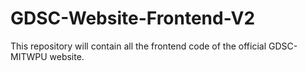 # GDSC-Website-Frontend-V2
This repository will contain all the frontend code of the official GDSC-MITWPU website.
